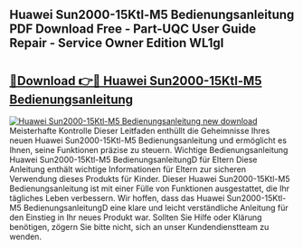 ## Huawei Sun2000-15Ktl-M5 Bedienungsanleitung PDF Download Free - Part-UQC User Guide Repair - Service Owner Edition WL1gI

# <h2><a href="http://df2cc7.blite.top/?on=Huawei+Sun2000-15Ktl-M5+Bedienungsanleitung">🔗Download 👉🔴 Huawei Sun2000-15Ktl-M5 Bedienungsanleitung</a></h2>

[![Huawei Sun2000-15Ktl-M5 Bedienungsanleitung new download](https://i.imgur.com/lujVjoI.png)](http://df2cc7.blite.top/?on=Huawei+Sun2000-15Ktl-M5+Bedienungsanleitung)
Meisterhafte Kontrolle Dieser Leitfaden enthüllt die Geheimnisse Ihres neuen Huawei Sun2000-15Ktl-M5 Bedienungsanleitung und ermöglicht es Ihnen, seine Funktionen präzise zu steuern. Wichtige Bedienungsanleitung Huawei Sun2000-15Ktl-M5 BedienungsanleitungD für Eltern Diese Anleitung enthält wichtige Informationen für Eltern zur sicheren Verwendung dieses Produkts für Kinder. Dieser Huawei Sun2000-15Ktl-M5 Bedienungsanleitung ist mit einer Fülle von Funktionen ausgestattet, die Ihr tägliches Leben verbessern. Wir hoffen, dass das Huawei Sun2000-15Ktl-M5 BedienungsanleitungD eine klare und leicht verständliche Anleitung für den Einstieg in Ihr neues Produkt war. Sollten Sie Hilfe oder Klärung benötigen, zögern Sie bitte nicht, sich an unser Kundendienstteam zu wenden.
